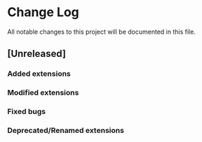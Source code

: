 # Change Log
All notable changes to this project will be documented in this file.

## [Unreleased] 

### Added extensions

### Modified extensions

### Fixed bugs

### Deprecated/Renamed extensions

